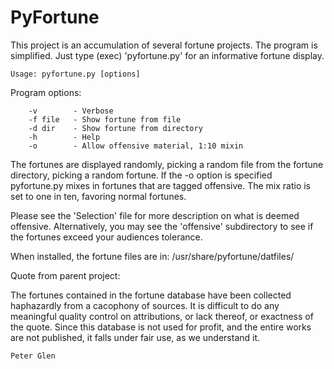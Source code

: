 # PyFortune

  This project is an accumulation of several fortune projects. The program
is simplified. Just type (exec) 'pyfortune.py' for an informative fortune
display.

    Usage: pyfortune.py [options]

  Program options:

        -v        - Verbose
        -f file   - Show fortune from file
        -d dir    - Show fortune from directory
        -h        - Help
        -o        - Allow offensive material, 1:10 mixin

  The fortunes are displayed randomly, picking a random file from the
fortune directory, picking a random fortune. If the -o option is specified
pyfortune.py mixes in fortunes that are tagged offensive. The mix ratio
is set to one in ten, favoring normal fortunes.

  Please see the 'Selection' file for more description on what is deemed
offensive. Alternatively, you may see the 'offensive' subdirectory to see
if the fortunes exceed your audiences tolerance.

 When installed, the fortune files are in: /usr/share/pyfortune/datfiles/

Quote from parent project:

  The fortunes contained in the fortune database have been collected
haphazardly from a cacophony of sources. It is difficult to do any
meaningful quality control on attributions, or lack thereof, or
exactness of the quote. Since this database is not used for profit,
and the entire works are not published, it falls under fair use, as we
understand it.

    Peter Glen

